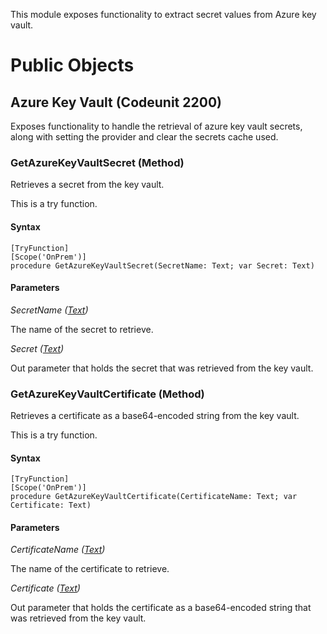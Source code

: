 This module exposes functionality to extract secret values from Azure key vault.

# Public Objects
## Azure Key Vault (Codeunit 2200)

 Exposes functionality to handle the retrieval of azure key vault secrets, along with setting the provider and clear the secrets cache used.
 

### GetAzureKeyVaultSecret (Method) <a name="GetAzureKeyVaultSecret"></a> 

 Retrieves a secret from the key vault.
 

This is a try function.

#### Syntax
```
[TryFunction]
[Scope('OnPrem')]
procedure GetAzureKeyVaultSecret(SecretName: Text; var Secret: Text)
```
#### Parameters
*SecretName ([Text](https://docs.microsoft.com/en-us/dynamics365/business-central/dev-itpro/developer/methods-auto/text/text-data-type))* 

The name of the secret to retrieve.

*Secret ([Text](https://docs.microsoft.com/en-us/dynamics365/business-central/dev-itpro/developer/methods-auto/text/text-data-type))* 

Out parameter that holds the secret that was retrieved from the key vault.

### GetAzureKeyVaultCertificate (Method) <a name="GetAzureKeyVaultCertificate"></a> 

 Retrieves a certificate as a base64-encoded string from the key vault.
 

This is a try function.

#### Syntax
```
[TryFunction]
[Scope('OnPrem')]
procedure GetAzureKeyVaultCertificate(CertificateName: Text; var Certificate: Text)
```
#### Parameters
*CertificateName ([Text](https://docs.microsoft.com/en-us/dynamics365/business-central/dev-itpro/developer/methods-auto/text/text-data-type))* 

The name of the certificate to retrieve.

*Certificate ([Text](https://docs.microsoft.com/en-us/dynamics365/business-central/dev-itpro/developer/methods-auto/text/text-data-type))* 

Out parameter that holds the certificate as a base64-encoded string that was retrieved from the key vault.

